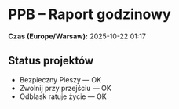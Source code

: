 # PPB – Raport godzinowy
**Czas (Europe/Warsaw):** 2025-10-22 01:17

## Status projektów
- Bezpieczny Pieszy — OK
- Zwolnij przy przejściu — OK
- Odblask ratuje życie — OK

